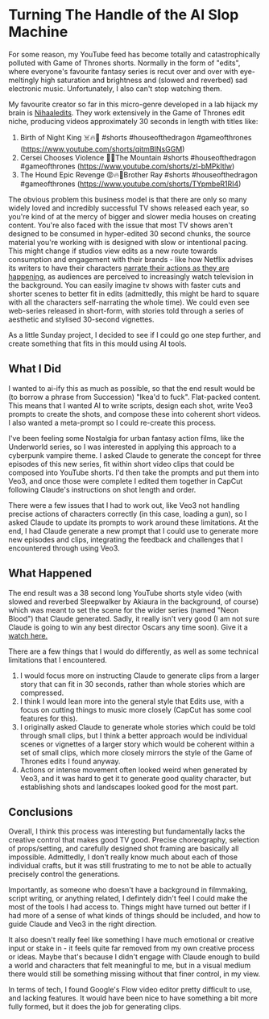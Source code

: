 # Turning The Handle of the AI Slop Machine

For some reason, my YouTube feed has become totally and catastrophically polluted with Game of Thrones shorts. Normally in the form of "edits", where everyone's favourite fantasy series is recut over and over with eye-meltingly high saturation and brightness and (slowed and reverbed) sad electronic music. Unfortunately, I also can't stop watching them. 

My favourite creator so far in this micro-genre developed in a lab hijack my brain is [Nihaaledits](https://www.youtube.com/@Nihaaledits/shorts). They work extensively in the Game of Thrones edit niche, producing videos approximately 30 seconds in length with titles like:

1. Birth of Night King ☠️🔥👑 #shorts #houseofthedragon #gameofthrones (https://www.youtube.com/shorts/qitmBINsGGM)
2. Cersei Chooses Violence 🥶🔥The Mountain #shorts #houseofthedragon #gameofthrones (https://www.youtube.com/shorts/zI-bMPkItlw)
3. The Hound Epic Revenge 😡🔥🥶Brother Ray #shorts #houseofthedragon #gameofthrones (https://www.youtube.com/shorts/TYpmbeR1RI4)

The obvious problem this business model is that there are only so many widely loved and incredibly successful TV shows released each year, so you're kind of at the mercy of bigger and slower media houses on creating content. You're also faced with the issue that most TV shows aren't designed to be consumed in hyper-edited 30 second chunks, the source material you're working with is designed with slow or intentional pacing. This might change if studios view edits as a new route towards consumption and engagement with their brands - like how Netflix advises its writers to have their characters [narrate their actions as they are happening](https://www.nplusonemag.com/issue-49/essays/casual-viewing/), as audiences are perceived to increasingly watch television in the background. You can easily imagine tv shows with faster cuts and shorter scenes to better fit in edits (admittedly, this might be hard to square with all the characters self-narrating the whole time). We could even see web-series released in short-form, with stories told through a series of aesthetic and stylised 30-second vignettes. 

As a little Sunday project, I decided to see if I could go one step further, and create something that fits in this mould using AI tools. 

## What I Did

I wanted to ai-ify this as much as possible, so that the end result would be (to borrow a phrase from Succession) "Ikea'd to fuck". Flat-packed content. This means that I wanted AI to write scripts, design each shot, write Veo3 prompts to create the shots, and compose these into coherent short videos. I also wanted a meta-prompt so I could re-create this process. 

I've been feeling some Nostalgia for urban fantasy action films, like the Underworld series, so I was interested in applying this approach to a cyberpunk vampire theme. I asked Claude to generate the concept for three episodes of this new series, fit within short video clips that could be composed into YouTube shorts. I'd then take the prompts and put them into Veo3, and once those were complete I edited them together in CapCut following Claude's instructions on shot length and order.

There were a few issues that I had to work out, like Veo3 not handling precise actions of characters correctly (in this case, loading a gun), so I asked Claude to update its prompts to work around these limitations. At the end, I had Claude generate a new prompt that I could use to generate more new episodes and clips, integrating the feedback and challenges that I encountered through using Veo3. 

## What Happened

The end result was a 38 second long YouTube shorts style video (with slowed and reverbed Sleepwalker by Akiaura in the background, of course) which was meant to set the scene for the wider series (named "Neon Blood") that Claude generated. Sadly, it really isn't very good (I am not sure Claude is going to win any best director Oscars any time soon). Give it a [watch here.](https://youtu.be/ECskY1MPsb8)


There are a few things that I would do differently, as well as some technical limitations that I encountered. 
1. I would focus more on instructing Claude to generate clips from a larger story that can fit in 30 seconds, rather than whole stories which are compressed.
2. I think I would lean more into the general style that Edits use, with a focus on cutting things to music more closely (CapCut has some cool features for this). 
3. I originally asked Claude to generate whole stories which could be told through small clips, but I think a better approach would be individual scenes or vignettes of a larger story which would be coherent within a set of small clips, which more closely mirrors the style of the Game of Thrones edits I found anyway. 
4. Actions or intense movement often looked weird when generated by Veo3, and it was hard to get it to generate good quality character, but establishing shots and landscapes looked good for the most part. 

## Conclusions

Overall, I think this process was interesting but fundamentally lacks the creative control that makes good TV good. Precise choreography, selection of props/setting, and carefully designed shot framing are basically all impossible. Admittedly, I don't really know much about each of those individual crafts, but it was still frustrating to me to not be able to actually precisely control the generations. 

Importantly, as someone who doesn't have a background in filmmaking, script writing, or anything related, I defintely didn't feel I could make the most of the tools I had access to. Things might have turned out better if I had more of a sense of what kinds of things should be included, and how to guide Claude and Veo3 in the right direction. 

It also doesn't really feel like something I have much emotional or creative input or stake in - it feels quite far removed from my own creative process or ideas. Maybe that's because I didn't engage with Claude enough to build a world and characters that felt meaningful to me, but in a visual medium there would still be something missing without that finer control, in my view. 

In terms of tech, I found Google's Flow video editor pretty difficult to use, and lacking features. It would have been nice to have something a bit more fully formed, but it does the job for generating clips. 

